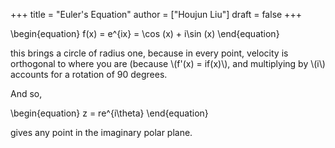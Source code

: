 +++
title = "Euler's Equation"
author = ["Houjun Liu"]
draft = false
+++

\begin{equation}
f(x) = e^{ix} = \cos (x) + i\sin (x)
\end{equation}

this brings a circle of radius one, because in every point, velocity is orthogonal to where you are (because \\(f'(x) = if(x)\\), and multiplying by \\(i\\) accounts for a rotation of 90 degrees.

And so,

\begin{equation}
z = re^{i\theta}
\end{equation}

gives any point in the imaginary polar plane.
